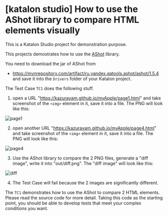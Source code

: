 # [katalon studio] How to use the AShot library to compare HTML elements visually

This is a Katalon Studio project for demonstration purpose.

This projects demostrates how to use the [AShot](https://mvnrepository.com/artifact/ru.yandex.qatools.ashot/ashot/1.5.4) library.

You need to download the jar of AShot from
- https://mvnrepository.com/artifact/ru.yandex.qatools.ashot/ashot/1.5.4
and save it into the `Drivers` folder of your Katalon project.

The Test Case `TC1` does the following stuff.

1. open a URL "https://kazurayam.github.io/myApple/page1.html" and take screenshot of the `<img>` element in it, save it into a file. The PNG will look like this:

![page1](https://kazurayam.github.io/katalon-studio-compare-2-HTML-elements-as-image/images/img1.png)

2. open another URL "https://kazurayam.github.io/myApple/page4.html" and take screenshot of the `<img>` element in it, save it into a file. The PNG will look like this:

![page4](https://kazurayam.github.io/katalon-studio-compare-2-HTML-elements-as-image/images/img4.png)

3. Use the AShot library to compare the 2 PNG files, generate a "diff image", write it into "out/diff.png". The "diff image" will look like this:

![diff](https://kazurayam.github.io/katalon-studio-compare-2-HTML-elements-as-image/images/diff.png)

4. The Test Case will fail because the 2 images are significantly different.

The `TC1` demonstrates how to use the AShot to compare 2 HTML elements. Please read the source code for more detail. Taking this code as the starting point, you should be able to develop tests that meet your complex conditions you want.
